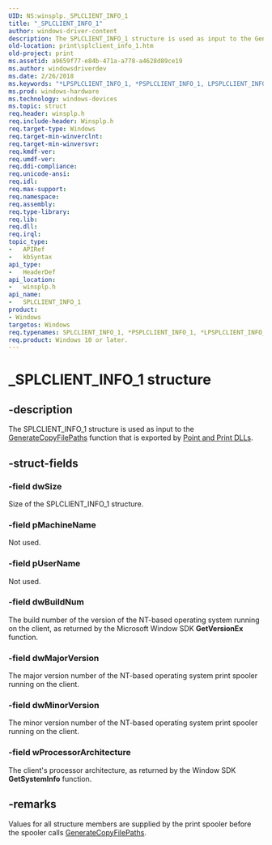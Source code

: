 ```yaml
---
UID: NS:winsplp._SPLCLIENT_INFO_1
title: "_SPLCLIENT_INFO_1"
author: windows-driver-content
description: The SPLCLIENT_INFO_1 structure is used as input to the GenerateCopyFilePaths function that is exported by Point and Print DLLs.
old-location: print\splclient_info_1.htm
old-project: print
ms.assetid: a9659f77-e84b-471a-a778-a4628d89ce19
ms.author: windowsdriverdev
ms.date: 2/26/2018
ms.keywords: "*LPSPLCLIENT_INFO_1, *PSPLCLIENT_INFO_1, LPSPLCLIENT_INFO_1, LPSPLCLIENT_INFO_1 structure pointer [Print Devices], PSPLCLIENT_INFO_1, PSPLCLIENT_INFO_1 structure pointer [Print Devices], SPLCLIENT_INFO_1, SPLCLIENT_INFO_1 structure [Print Devices], _SPLCLIENT_INFO_1, poprfnc_45237404-33da-4fb0-9405-05c930c5445b.xml, print.splclient_info_1, winsplp/LPSPLCLIENT_INFO_1, winsplp/PSPLCLIENT_INFO_1, winsplp/SPLCLIENT_INFO_1"
ms.prod: windows-hardware
ms.technology: windows-devices
ms.topic: struct
req.header: winsplp.h
req.include-header: Winsplp.h
req.target-type: Windows
req.target-min-winverclnt: 
req.target-min-winversvr: 
req.kmdf-ver: 
req.umdf-ver: 
req.ddi-compliance: 
req.unicode-ansi: 
req.idl: 
req.max-support: 
req.namespace: 
req.assembly: 
req.type-library: 
req.lib: 
req.dll: 
req.irql: 
topic_type:
-	APIRef
-	kbSyntax
api_type:
-	HeaderDef
api_location:
-	winsplp.h
api_name:
-	SPLCLIENT_INFO_1
product:
- Windows
targetos: Windows
req.typenames: SPLCLIENT_INFO_1, *PSPLCLIENT_INFO_1, *LPSPLCLIENT_INFO_1
req.product: Windows 10 or later.
---
```


# _SPLCLIENT_INFO_1 structure


## -description


The SPLCLIENT_INFO_1 structure is used as input to the <a href="https://msdn.microsoft.com/library/windows/hardware/ff549896">GenerateCopyFilePaths</a> function that is exported by <a href="https://msdn.microsoft.com/7ead940e-8426-4756-890f-f3607dc1f9ca">Point and Print DLLs</a>.


## -struct-fields




### -field dwSize

Size of the SPLCLIENT_INFO_1 structure.


### -field pMachineName

Not used.


### -field pUserName

Not used.


### -field dwBuildNum

The build number of the version of the NT-based operating system running on the client, as returned by the Microsoft Window SDK <b>GetVersionEx</b> function.


### -field dwMajorVersion

The major version number of the NT-based operating system print spooler running on the client.


### -field dwMinorVersion

The minor version number of the NT-based operating system print spooler running on the client.


### -field wProcessorArchitecture

The client's processor architecture, as returned by the Window SDK <b>GetSystemInfo</b> function.


## -remarks



Values for all structure members are supplied by the print spooler before the spooler calls <a href="https://msdn.microsoft.com/library/windows/hardware/ff549896">GenerateCopyFilePaths</a>.



